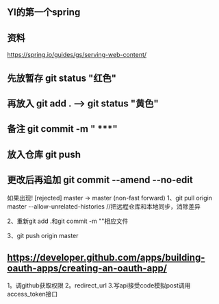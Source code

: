 ## Yl的第一个spring

## 资料
[](https://spring.io/guides/)
https://spring.io/guides/gs/serving-web-content/

## 先放暂存    git status "红色"
## 再放入      git add .  -->  git status  "黄色"
## 备注          git commit -m " ***"
## 放入仓库     git push
## 更改后再追加 git commit  --amend --no-edit
如果出现! [rejected] master -> master (non-fast forward)
1、git pull origin master --allow-unrelated-histories //把远程仓库和本地同步，消除差异

2、重新git add .和git commit -m ""相应文件

3、git push origin master
## https://developer.github.com/apps/building-oauth-apps/creating-an-oauth-app/


1。调github获取权限
2。redirect_url
3.写api接受code模拟post调用access_token接口

